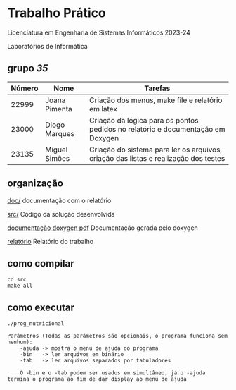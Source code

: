 # Trabalho Prático

Licenciatura em Engenharia de Sistemas Informáticos 2023-24

Laboratórios de Informática

## grupo  *35*
| Número | Nome | Tarefas |
| -----   | ---- | ---- |
| 22999     | Joana Pimenta  | Criação dos menus, make file e relatório em latex |
| 23000     | Diogo Marques  | Criação da lógica para os pontos pedidos no relatório e documentação em Doxygen|
| 23135     | Miguel Simões  | Criação do sistema para ler os arquivos, criação das listas e realização dos testes |

## organização

[doc/](./doc/)  documentação com o relatório

[src/](./src/)  Código da solução desenvolvida 

[documentação doxygen pdf](./doc/latex/d-35-refman.pdf) Documentação gerada pelo doxygen

[relatório](./doc/relatorio/d-35-doc.pdf) Relatório do trabalho

## como compilar
```
cd src
make all
```

## como executar
```
./prog_nutricional 

Parâmetros (Todas as parâmetros são opcionais, o programa funciona sem nenhum):
    -ajuda -> mostra o menu de ajuda do programa
    -bin   -> ler arquivos em binário
    -tab   -> ler arquivos separados por tabuladores

    O -bin e o -tab podem ser usados em simultâneo, já o -ajuda termina o programa ao fim de dar display ao menu de ajuda
```

